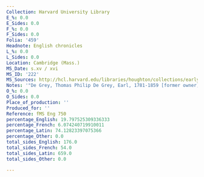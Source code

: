 ```yaml
---
Collection: Harvard University Library
E_%: 0.0
E_Sides: 0.0
F_%: 0.0
F_Sides: 0.0
Folia: '459'
Headnote: English chronicles
L_%: 0.0
L_Sides: 0.0
Location: Cambridge (Mass.)
MS_Date: s.xv / xvi
MS_ID: '222'
MS_Sources: http://hcl.harvard.edu/libraries/houghton/collections/early_manuscripts/bibliographies/Eng.cfm
Notes: '"De Grey, Thomas Philip De Grey, Earl, 1781-1859 [former owner]"'
O_%: 0.0
O_Sides: 0.0
Place_of_production: ''
Produced_for: ''
Reference: fMS Eng 750
percentage_English: 19.797525309336333
percentage_French: 6.074240719910011
percentage_Latin: 74.12823397075366
percentage_Other: 0.0
total_sides_English: 176.0
total_sides_French: 54.0
total_sides_Latin: 659.0
total_sides_Other: 0.0

---
```


